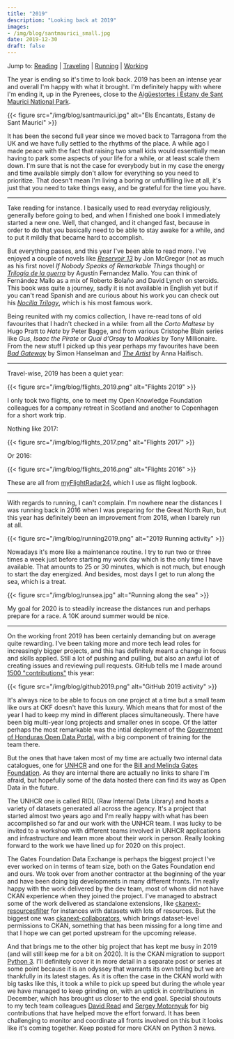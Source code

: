 ```yaml
---
title: "2019"
description: "Looking back at 2019"
images:
- /img/blog/santmaurici_small.jpg
date: 2019-12-30
draft: false
---
```


Jump to: <a href="#reading">Reading</a> | <a href="#traveling">Traveling</a> | <a href="#running">Running</a> | <a href="#working">Working</a>

The year is ending so it's time to look back. 2019 has been an intense year and overall I'm happy with what it brought. I'm definitely happy with where I'm ending it, up in the Pyrenees, close to the [Aigüestortes i Estany de Sant Maurici National Park](https://en.wikipedia.org/wiki/Aig%C3%BCestortes_i_Estany_de_Sant_Maurici_National_Park).

{{< figure src="/img/blog/santmaurici.jpg" alt="Els Encantats, Estany de Sant Maurici" >}}

It has been the second full year since we moved back to Tarragona from the UK and we have fully settled to the rhythms of the place. A while ago I made peace with the fact that raising two small kids would essentially mean having to park some aspects of your life for a while, or at least scale them down. I'm sure that is not the case for everybody but in my case the energy and time available simply don't allow for everything so you need to prioritize. That doesn't mean I'm living a boring or unfulfilling live at all, it's just that you need to take things easy, and be grateful for the time you have.

---
<a id="reading"></a>
Take reading for instance. I basically used to read everyday religiously, generally before going to bed, and when I finished one book I immediately started a new one. Well, that changed, and it changed fast, because in order to do that you basically need to be able to stay awake for a while, and to put it mildly that became hard to accomplish.

But everything passes, and this year I've been able to read more. I've enjoyed a couple of novels like [*Reservoir 13*](https://thebookerprizes.com/books/reservoir-13-by) by Jon McGregor (not as much as his first novel *If Nobody Speaks of Remarkable Things* though) or [*Trilogía de la guerra*](https://www.goodreads.com/book/show/39080083-trilog-a-de-la-guerra) by Agustín Fernandez Mallo. You can think of Fernández Mallo as a mix of Roberto Bolaño and David Lynch on steroids. This book was quite a journey, sadly it is not available in English yet but if you can't read Spanish and are curious about his work you can check out his [*Nocilla Trilogy*](https://www.goodreads.com/book/show/40537233-the-nocilla-trilogy), which is his most famous work.

Being reunited with my comics collection, I have re-read tons of old favourites that I hadn't checked in a while: from all the *Corto Maltese* by Hugo Pratt to *Hate* by Peter Bagge, and from various Cristophe Blain series like *Gus*, *Isaac the Pirate* or *Quai d'Orsay* to *Maakies* by Tony Millionaire. From the new stuff I picked up this year perhaps my favourites have been [*Bad Gateway*](http://www.fantagraphics.com/bad-gateway/) by Simon Hanselman and [*The Artist*](http://www.breakdownpress.com/store/the-artist) by Anna Haifisch.

---

<a id="traveling"></a>
Travel-wise, 2019 has been a quiet year:

{{< figure src="/img/blog/flights_2019.png" alt="Flights 2019" >}}

I only took two flights, one to meet my Open Knowledge Foundation colleagues for a company retreat in Scotland and another to Copenhagen for a short work trip.

Nothing like 2017:

{{< figure src="/img/blog/flights_2017.png" alt="Flights 2017" >}}

Or 2016:

{{< figure src="/img/blog/flights_2016.png" alt="Flights 2016" >}}

These are all from [myFlightRadar24](https://my.flightradar24.com), which I use as flight logbook. 

---

<a id="running"></a>
With regards to running, I can't complain. I'm nowhere near the distances I was running back in 2016 when I was preparing for the Great North Run, but this year has definitely been an improvement from 2018, when I barely run at all. 
<div id='chart'></div>
<link rel="stylesheet" href="https://cdnjs.cloudflare.com/ajax/libs/c3/0.7.11/c3.min.css" integrity="sha256-6keM3+sDUFwuiB+tXRq/HV8tqQYlvarrsoWkx53dSgY=" crossorigin="anonymous" />
<style>
.c3-tooltip-container th{
color: black;
}

</style>
<script src="https://cdnjs.cloudflare.com/ajax/libs/d3/5.14.2/d3.min.js" integrity="sha256-M2M+sgC2bZ4r73FO1LV5JmHiS5COwEb2Uqw7EbsHmBY=" crossorigin="anonymous"></script>
<script src="https://cdnjs.cloudflare.com/ajax/libs/c3/0.7.11/c3.min.js" integrity="sha256-yMKikbJX1KiqhWV2sg9EnZz6kSLj+rojDR0Tma4TPA0=" crossorigin="anonymous"></script>

<script src="/js/running2019.js"></script>
<noscript>
{{< figure src="/img/blog/running2019.png" alt="2019 Running activity" >}}
</noscript>

Nowadays it's more like a maintenance routine. I try to run two or three times a week just before starting my work day which is the only time I have available. That amounts to 25 or 30 minutes, which is not much, but enough to start the day energized. And besides, most days I get to run along the sea, which is a treat.


{{< figure src="/img/blog/runsea.jpg" alt="Running along the sea" >}}

My goal for 2020 is to steadily increase the distances run and perhaps prepare for a race. A 10K around summer would be nice.

---

<a id="working"></a>
On the working front 2019 has been certainly demanding but on average quite rewarding. I've been taking more and more tech lead roles for increasingly bigger projects, and this has definitely meant a change in focus and skills applied. Still a lot of pushing and pulling, but also an awful lot of creating issues and reviewing pull requests. GitHub tells me I made around [1500 "contributions"](https://github.com/amercader) this year:


{{< figure src="/img/blog/github2019.png" alt="GitHub 2019 activity" >}}

It's always nice to be able to focus on one project at a time but a small team like ours at OKF doesn't have this luxury. Which means that for most of the year I had to keep my mind in different places simultaneously. There have been big multi-year long projects and smaller ones in scope. Of the latter perhaps the most remarkable was the intial deployment of the [Government of Honduras Open Data Portal](https://datos.gob.hn/), with a big component of training for the team there.

But the ones that have taken most of my time are actually two internal data catalogues, one for [UNHCR](https://www.unhcr.org/) and one for the [Bill and Melinda Gates Foundation](https://www.gatesfoundation.org/). As they are internal there are actually no links to share I'm afraid, but hopefully some of the data hosted there can find its way as Open Data in the future.

The UNHCR one is called RIDL (Raw Internal Data Library) and hosts a variety of datasets generated all across the agency. It's a project that started almost two years ago and I'm really happy with what has been accomplished so far and our work with the UNHCR team. I was lucky to be invited to a workshop with different teams involved in UNHCR applications and infrastructure and learn more about their work in person. Really looking forward to the work we have lined up for 2020 on this project.

The Gates Foundation Data Exchange is perhaps the biggest project I've ever worked on in terms of team size, both on the Gates Foundation end and ours. We took over from another contractor at the beginning of the year and have been doing big developments in many different fronts. I'm really happy with the work delivered by the dev team, most of whom did not have CKAN experience when they joined the project. I've managed to abstract some of the work delivered as standalone extensions, like [ckanext-resourcesfilter](https://github.com/okfn/ckanext-resourcesfilter) for instances with datasets with lots of resources. But the biggest one was [ckanext-collaborators](https://github.com/okfn/ckanext-collaborators), which brings dataset-level permissions to CKAN, something that has been missing for a long time and that I hope we can get ported upstream for the upcoming release.

And that brings me to the other big project that has kept me busy in 2019 (and will still keep me for a bit on 2020). It is the CKAN migration to support [Python 3](https://hackmd.io/TI0UaFncR6yM9QIZDYxvsg). I'll definitely cover it in more detail in a separate post or series at some point because it is an odyssey that warrants its own telling but we are thankfully in its latest stages. As it is often the case in the CKAN world with big tasks like this, it took a while to pick up speed but during the whole year we have managed to keep grinding on, with an uptick in contributions in December, which has brought us closer to the end goal. Special shoutouts to my tech team colleagues [David Read](https://github.com/davidread/) and [Sergey Motornyuk](https://github.com/smotornyuk) for big contributions that have helped move the effort forward. It has been challenging to monitor and coordinate all fronts involved on this but it looks like it's coming together. Keep posted for more CKAN on Python 3 news.
